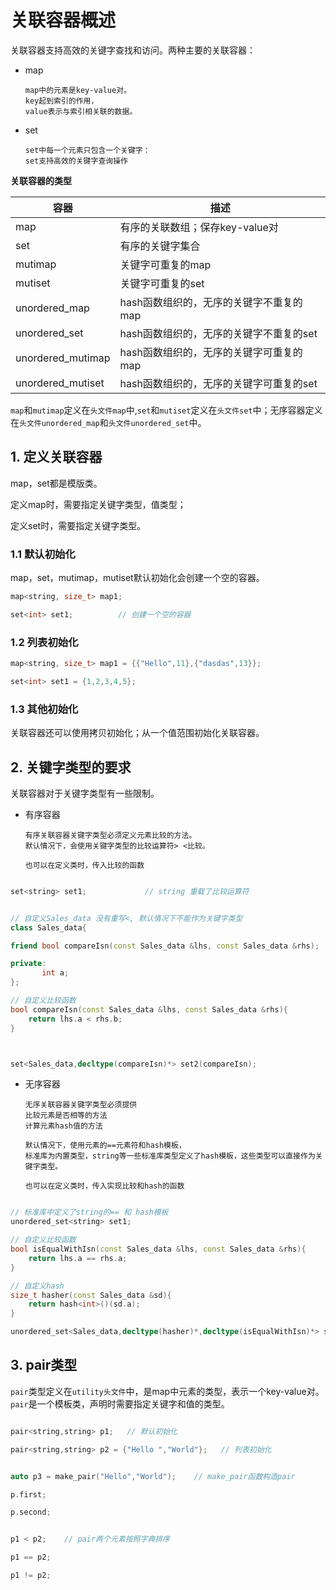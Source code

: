 # 关联容器概述

关联容器支持高效的关键字查找和访问。两种主要的关联容器：

- map 

      map中的元素是key-value对。
      key起到索引的作用，
      value表示与索引相关联的数据。

- set

      set中每一个元素只包含一个关键字：
      set支持高效的关键字查询操作

**关联容器的类型**

容器|描述
----|----
map|有序的关联数组；保存key-value对
set|有序的关键字集合
mutimap|关键字可重复的map
mutiset|关键字可重复的set
unordered_map|hash函数组织的，无序的关键字不重复的map
unordered_set|hash函数组织的，无序的关键字不重复的set
unordered_mutimap|hash函数组织的，无序的关键字可重复的map
unordered_mutiset|hash函数组织的，无序的关键字可重复的set

`map`和`mutimap`定义在`头文件map`中,`set`和`mutiset`定义在`头文件set`中；无序容器定义在`头文件unordered_map`和`头文件unordered_set`中。

## 1. 定义关联容器

map，set都是模版类。

定义map时，需要指定关键字类型，值类型；

定义set时，需要指定关键字类型。


### 1.1 默认初始化

map，set，mutimap，mutiset默认初始化会创建一个空的容器。

```c++
map<string, size_t> map1;        

set<int> set1;          // 创建一个空的容器
```

### 1.2 列表初始化

```c++
map<string, size_t> map1 = {{"Hello",11},{"dasdas",13}};      

set<int> set1 = {1,2,3,4,5};
```

### 1.3 其他初始化

关联容器还可以使用拷贝初始化；从一个值范围初始化关联容器。


## 2. 关键字类型的要求

关联容器对于关键字类型有一些限制。

- 有序容器
   
      有序关联容器关键字类型必须定义元素比较的方法。
      默认情况下，会使用关键字类型的比较运算符> <比较。

      也可以在定义类时，传入比较的函数

```c++

set<string> set1;             // string 重载了比较运算符


// 自定义Sales_data 没有重写<, 默认情况下不能作为关键字类型 
class Sales_data{

friend bool compareIsn(const Sales_data &lhs, const Sales_data &rhs);

private:
       int a;
};

// 自定义比较函数
bool compareIsn(const Sales_data &lhs, const Sales_data &rhs){
    return lhs.a < rhs.b;
}



set<Sales_data,decltype(compareIsn)*> set2(compareIsn);
```

- 无序容器
  
      无序关联容器关键字类型必须提供
      比较元素是否相等的方法
      计算元素hash值的方法

      默认情况下，使用元素的==元素符和hash模板，
      标准库为内置类型，string等一些标准库类型定义了hash模板，这些类型可以直接作为关键字类型。

      也可以在定义类时，传入实现比较和hash的函数

```c++

// 标准库中定义了string的== 和 hash模板
unordered_set<string> set1; 

// 自定义比较函数
bool isEqualWithIsn(const Sales_data &lhs, const Sales_data &rhs){
    return lhs.a == rhs.a;
}

// 自定义hash
size_t hasher(const Sales_data &sd){
    return hash<int>()(sd.a);
}

unordered_set<Sales_data,decltype(hasher)*,decltype(isEqualWithIsn)*> set2(42,hasher,isEqualWithIsn);


```

## 3. pair类型

`pair`类型定义在`utility头文件`中，是map中元素的类型，表示一个key-value对。`pair`是一个模板类，声明时需要指定关键字和值的类型。

```c++

pair<string,string> p1;   // 默认初始化

pair<string,string> p2 = {"Hello ","World"};   // 列表初始化


auto p3 = make_pair("Hello","World");    // make_pair函数构造pair

p.first;

p.second;    


p1 < p2;    // pair两个元素按照字典排序

p1 == p2;

p1 != p2;

```





      





